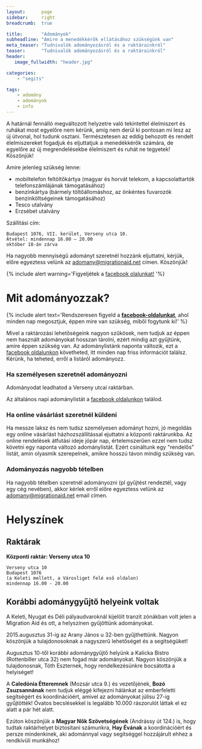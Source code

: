 ```yaml
---
layout:      page
sidebar:     right
breadcrumb:  true

title:       "Adományok"
subheadline: "Amire a menedékkérők ellátásához szükségünk van"
meta_teaser: "Tudnivalók adományozásról és a raktárainkról"
teaser:      "Tudnivalók adományozásról és a raktárainkról"
header:
   image_fullwidth: "header.jpg"

categories:
    - "segits"

tags:
    - adomány
    - adományok
    - info
---
```

A határnál fennálló megváltozott helyzetre való tekintettel élelmiszert és ruhákat most egyelőre nem kérünk, amíg nem derül ki pontosan mi lesz az új útvonal, hol tudunk osztani. Természetesen az eddig behozott és rendelt élelmiszereket fogadjuk és eljuttatjuk a menedékkérők számára, de egyelőre az új megrendelésekbe élelmiszert és ruhát ne tegyetek! Köszönjük!

Amire jelenleg szükség lenne: 

- mobiltelefon feltöltőkártya (magyar és horvát telekom, a kapcsolattartók telefonszámlájának támogatásához)
- benzinkártya (bármely töltőállomáshoz, az önkéntes fuvarozók benzinköltségeinek támogatásához)  
- Tesco utalvány
- Erzsébet utalvány

Szállítási cím: 

	Budapest 1076, VII. kerület, Verseny utca 10.
	Átvétel: mindennap 16.00 – 20.00
    október 18-án zárva

Ha nagyobb mennyiségű adományt szeretnél hozzánk eljuttatni, kérjük, előre egyeztess velünk az [adomany@migrationaid.net](mailto:adomany@migrationaid.net) címen. Köszönjük! 

{% include alert warning='Figyeljétek a <a href="https://www.facebook.com/migrationaidhungary"> facebook olalunkat!</a> '%}


# Mit adományozzak? 

{% include alert text='Rendszeresen figyeld a <a href="https://www.facebook.com/migrationaidhungary"><b>facebook-oldalunkat</b></a>, ahol minden nap megosztjuk, éppen mire van szükség, miből fogytunk ki!' %}


Mivel a raktározási lehetőségeink nagyon szűkösek, nem tudjuk az éppen nem használt adományokat hosszan tárolni, ezért mindig azt gyűjtünk, amire éppen szükség van. Az adománylistánk naponta változik, ezt a [facebook oldalunkon](https://www.facebook.com/migrationaidhungary) követheted, itt minden nap friss információt találsz. Kérünk, ha teheted, erről a listáról adományozz.


### Ha személyesen szeretnél adományozni

Adományodat leadhatod a Verseny utcai raktárban. 

Az általános napi adománylistát a [facebook oldalunkon](https://www.facebook.com/migrationaidhungary) találod. 

### Ha online vásárlást szeretnél küldeni 

Ha messze laksz és nem tudsz személyesen adományt hozni, jó megoldás egy online vásárlást házhozszállítással ejuttatni a központi raktárunkba. 
Az online rendelések átfutási ideje jópár nap, értelemszerűen ezzel nem tudsz követni egy naponta változó adománylistát. Ezért csináltunk egy "rendelős" listát, amin olyasmik szerepelnek, amikre hosszú távon mindig szükség van. 

### Adományozás nagyobb tételben

Ha nagyobb tételben szeretnél adományozni (pl gyűjtést rendeztél, vagy egy cég nevében), akkor kérlek erről előre egyeztess velünk az adomany@migrationaid.net email címen. 


# Helyszínek

## Raktárak 

<!--
### **Mozsár utcai raktár**

A rendkívüli helyzetre való tekintettel a Caledonia Étterem ismét fogad adományt, mely kizárólag takaró, pléd, polioam, matrac, hálózsák, esőkabát és kézi töltésű zseblámpa lehet!

    Caledonia Étterem,
    Budapest 1066. Mozsár utca 9 
    mindennap 14.00.-19.00. 

Mindenkit megkérünk, erre a helyszínre semmilyen más adományt ne vigyen, mert nem tudjuk átvenni!
A plédek, matracok tisztítására nincs lehetőségünk, ennek szellemében csak a tiszta termékeket áll módunkban fogadni!
--> 

**Központi raktár: Verseny utca 10**

	Verseny utca 10
	Budapest 1076
	(a Keleti mellett, a Városliget felé eső oldalon)	
	mindennap 16.00 - 20.00


## Korábbi adománygyűjtő helyeink voltak

A Keleti, Nyugat és Déli pályaudvaroknál kijelölt tranzit zónákban volt jelen a Migration Aid és ott, a helyszínen gyűjöttünk adományokat. 

2015.augusztus 31-ig az Arany János u 32-ben gyűjthettünk. Nagyon köszönjük a tulajdonosoknak a nagyszerű lehetőséget és a segítségüket!

Augusztus 10-től korábbi adománygyűjtő helyünk a Kalicka Bistro (Rottenbiller utca 32) nem fogad már adományokat. Nagyon köszönjük a tulajdonosnak, Tóth Eszternek, hogy rendelkezésünkre bocsátotta a helyiséget!

A **Caledónia Étteremnek** (Mozsár utca 9.) és vezetőjének, **Bozó Zsuzsannának** nem tudjuk eléggé kifejezni hálánkat az emberfeletti segítségért és koordinációért, amivel az adományokat júlisu 27-ig gyűjtötték! Óvatos becslésekkel is legalább 10.000 rászorulót láttak el ez alatt a pár hét alatt.

Ezúton köszönjük a **Magyar Nők Szövetségének** (Andrássy út 124.) is, hogy tudtak raktárhelyet biztosítani számunkra, **Hay Évának** a koordinációért és persze mindenkinek, aki adománnyal vagy segítséggel hozzájárult ehhez a rendkívüli munkához!
